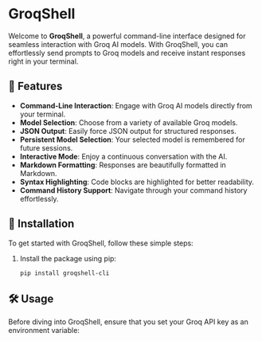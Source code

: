 # GroqShell

Welcome to **GroqShell**, a powerful command-line interface designed for seamless interaction with Groq AI models. With GroqShell, you can effortlessly send prompts to Groq models and receive instant responses right in your terminal.

## 🌟 Features

- **Command-Line Interaction**: Engage with Groq AI models directly from your terminal.
- **Model Selection**: Choose from a variety of available Groq models.
- **JSON Output**: Easily force JSON output for structured responses.
- **Persistent Model Selection**: Your selected model is remembered for future sessions.
- **Interactive Mode**: Enjoy a continuous conversation with the AI.
- **Markdown Formatting**: Responses are beautifully formatted in Markdown.
- **Syntax Highlighting**: Code blocks are highlighted for better readability.
- **Command History Support**: Navigate through your command history effortlessly.

## 🚀 Installation

To get started with GroqShell, follow these simple steps:

1. Install the package using pip:

   ```bash
   pip install groqshell-cli
   ```

## 🛠️ Usage

Before diving into GroqShell, ensure that you set your Groq API key as an environment variable:
